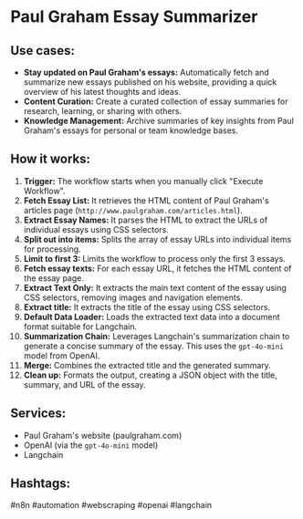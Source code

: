 # Paul Graham Essay Summarizer

## Use cases:

- **Stay updated on Paul Graham's essays:** Automatically fetch and summarize new essays published on his website, providing a quick overview of his latest thoughts and ideas.
- **Content Curation:** Create a curated collection of essay summaries for research, learning, or sharing with others.
- **Knowledge Management:** Archive summaries of key insights from Paul Graham's essays for personal or team knowledge bases.

## How it works:

1. **Trigger:** The workflow starts when you manually click "Execute Workflow".
2. **Fetch Essay List:** It retrieves the HTML content of Paul Graham's articles page (`http://www.paulgraham.com/articles.html`).
3. **Extract Essay Names:** It parses the HTML to extract the URLs of individual essays using CSS selectors.
4. **Split out into items:** Splits the array of essay URLs into individual items for processing.
5. **Limit to first 3:** Limits the workflow to process only the first 3 essays.
6. **Fetch essay texts:** For each essay URL, it fetches the HTML content of the essay page.
7. **Extract Text Only:** It extracts the main text content of the essay using CSS selectors, removing images and navigation elements.
8. **Extract title:** It extracts the title of the essay using CSS selectors.
9. **Default Data Loader:** Loads the extracted text data into a document format suitable for Langchain.
10. **Summarization Chain:** Leverages Langchain's summarization chain to generate a concise summary of the essay. This uses the `gpt-4o-mini` model from OpenAI.
11. **Merge:** Combines the extracted title and the generated summary.
12. **Clean up:** Formats the output, creating a JSON object with the title, summary, and URL of the essay.

## Services:

- Paul Graham's website (paulgraham.com)
- OpenAI (via the `gpt-4o-mini` model)
- Langchain

## Hashtags:

#n8n #automation #webscraping #openai #langchain
